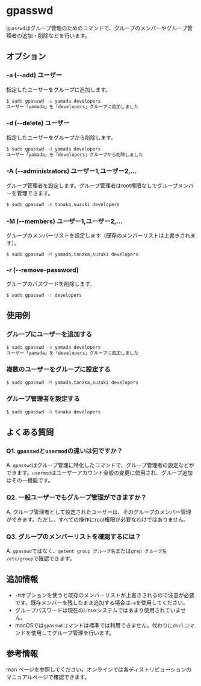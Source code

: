 # gpasswd

`gpasswd`はグループ管理のためのコマンドで、グループのメンバーやグループ管理者の追加・削除などを行います。

## オプション

### **-a (--add) ユーザー**

指定したユーザーをグループに追加します。

```bash
$ sudo gpasswd -a yamada developers
ユーザー「yamada」を「developers」グループに追加しました
```

### **-d (--delete) ユーザー**

指定したユーザーをグループから削除します。

```bash
$ sudo gpasswd -d yamada developers
ユーザー「yamada」を「developers」グループから削除しました
```

### **-A (--administrators) ユーザー1,ユーザー2,...**

グループ管理者を設定します。グループ管理者はroot権限なしでグループメンバーを管理できます。

```bash
$ sudo gpasswd -A tanaka,suzuki developers
```

### **-M (--members) ユーザー1,ユーザー2,...**

グループのメンバーリストを設定します（既存のメンバーリストは上書きされます）。

```bash
$ sudo gpasswd -M yamada,tanaka,suzuki developers
```

### **-r (--remove-password)**

グループのパスワードを削除します。

```bash
$ sudo gpasswd -r developers
```

## 使用例

### グループにユーザーを追加する

```bash
$ sudo gpasswd -a yamada developers
ユーザー「yamada」を「developers」グループに追加しました
```

### 複数のユーザーをグループに設定する

```bash
$ sudo gpasswd -M yamada,tanaka,suzuki developers
```

### グループ管理者を設定する

```bash
$ sudo gpasswd -A tanaka developers
```

## よくある質問

### Q1. `gpasswd`と`usermod`の違いは何ですか？
A. `gpasswd`はグループ管理に特化したコマンドで、グループ管理者の設定などができます。`usermod`はユーザーアカウント全般の変更に使用され、グループ追加はその一機能です。

### Q2. 一般ユーザーでもグループ管理ができますか？
A. グループ管理者として設定されたユーザーは、そのグループのメンバー管理ができます。ただし、すべての操作にroot権限が必要なわけではありません。

### Q3. グループのメンバーリストを確認するには？
A. `gpasswd`ではなく、`getent group グループ名`または`grep グループ名 /etc/group`で確認できます。

## 追加情報

- `-M`オプションを使うと既存のメンバーリストが上書きされるので注意が必要です。既存メンバーを残したまま追加する場合は`-a`を使用してください。
- グループパスワードは現在のLinuxシステムではあまり使用されていません。
- macOSでは`gpasswd`コマンドは標準では利用できません。代わりに`dscl`コマンドを使用してグループ管理を行います。

## 参考情報

man ページを参照してください。オンラインでは各ディストリビューションのマニュアルページで確認できます。